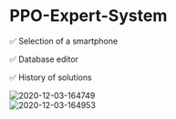 # PPO-Expert-System

:white_check_mark:  Selection of a smartphone 

:white_check_mark:  Database editor

:white_check_mark:  History of solutions

<img src="https://i.ibb.co/LktLwBH/2020-12-03-164749.png" alt="2020-12-03-164749" border="0">
<br>
<img src="https://i.ibb.co/KxRPwt7/2020-12-03-164953.png" alt="2020-12-03-164953" border="0">
